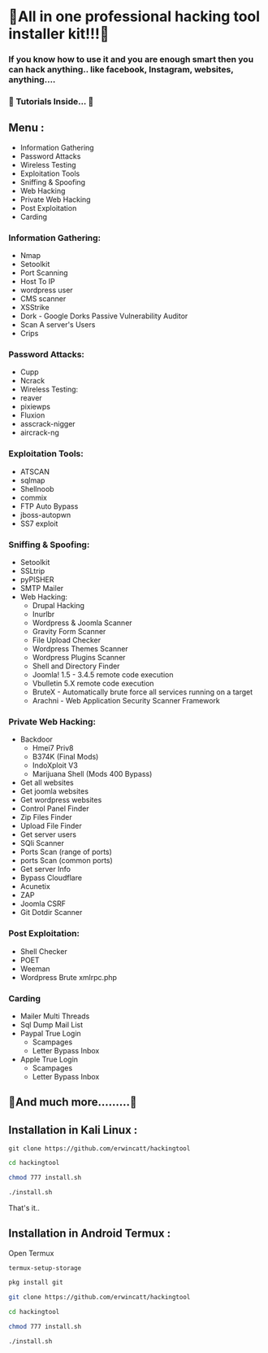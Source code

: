 # 🎄All in one professional hacking tool installer kit!!!🎄

### If you know how to use it and you are enough smart then you can hack anything.. like facebook, Instagram, websites, anything....

### 🎉 Tutorials Inside... 🎉

## Menu :
+ Information Gathering
+ Password Attacks
+ Wireless Testing
+ Exploitation Tools
+ Sniffing & Spoofing
+ Web Hacking
+ Private Web Hacking
+ Post Exploitation
+ Carding
### Information Gathering:
+ Nmap
+ Setoolkit
+ Port Scanning
+ Host To IP
+ wordpress user
+ CMS scanner
+ XSStrike
+ Dork - Google Dorks Passive Vulnerability Auditor
+ Scan A server's Users
+ Crips

### Password Attacks:
+ Cupp
+ Ncrack
+ Wireless Testing:
+ reaver
+ pixiewps
+ Fluxion
+ asscrack-nigger
+ aircrack-ng

### Exploitation Tools:
+ ATSCAN
+ sqlmap
+ Shellnoob
+ commix
+ FTP Auto Bypass
+ jboss-autopwn
+ SS7 exploit

### Sniffing & Spoofing:
+ Setoolkit
+ SSLtrip
+ pyPISHER
+ SMTP Mailer
+ Web Hacking:
  + Drupal Hacking
  + Inurlbr
  + Wordpress & Joomla Scanner
  + Gravity Form Scanner
  + File Upload Checker
  + Wordpress Themes Scanner
  + Wordpress Plugins Scanner
  + Shell and Directory Finder
  + Joomla! 1.5 - 3.4.5 remote code execution
  + Vbulletin 5.X remote code execution
  + BruteX - Automatically brute force all services running on a target
  + Arachni - Web Application Security Scanner Framework

### Private Web Hacking:
+ Backdoor
  + Hmei7 Priv8
  + B374K (Final Mods)
  + IndoXploit V3
  + Marijuana Shell (Mods 400 Bypass)
+ Get all websites
+ Get joomla websites
+ Get wordpress websites
+ Control Panel Finder
+ Zip Files Finder
+ Upload File Finder
+ Get server users
+ SQli Scanner
+ Ports Scan (range of ports)
+ ports Scan (common ports)
+ Get server Info
+ Bypass Cloudflare
+ Acunetix
+ ZAP
+ Joomla CSRF
+ Git Dotdir Scanner

### Post Exploitation:
+ Shell Checker
+ POET
+ Weeman
+ Wordpress Brute xmlrpc.php

### Carding
* Mailer Multi Threads
* Sql Dump Mail List
* Paypal True Login
  * Scampages
  * Letter Bypass Inbox
* Apple True Login
  * Scampages
  * Letter Bypass Inbox


## 🎁And much more.........🎁


## Installation in Kali Linux :

```
git clone https://github.com/erwincatt/hackingtool
```

```sh
cd hackingtool
```

```sh
chmod 777 install.sh
```

```sh
./install.sh
```

That's it..

## Installation in Android Termux :
Open Termux

```sh
termux-setup-storage
```

```sh
pkg install git
```
```sh
git clone https://github.com/erwincatt/hackingtool
```

```sh
cd hackingtool
```

```sh
chmod 777 install.sh
```

```sh
./install.sh
```
